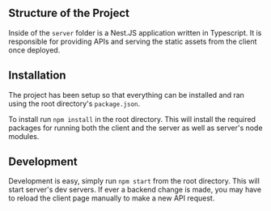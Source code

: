 
## Structure of the Project
Inside of the `server` folder is a Nest.JS application written in Typescript. It is responsible for providing APIs and serving the static assets from the client once deployed.

## Installation
The project has been setup so that everything can be installed and ran using the root directory's `package.json`.

To install run `npm install` in the root directory. This will install the required packages for running both the client and the server as well as server's node modules.

## Development
Development is easy, simply run `npm start` from the root directory. This will start server's dev servers. If ever a backend change is made, you may have to reload the client page manually to make a new API request.
